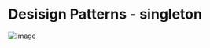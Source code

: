 <h1>Desisign Patterns - singleton</h1>

![image](https://github.com/LaizaCristina/bertoti/assets/111503805/abcf17e5-5500-4aea-8b86-dacd3fd38595)

